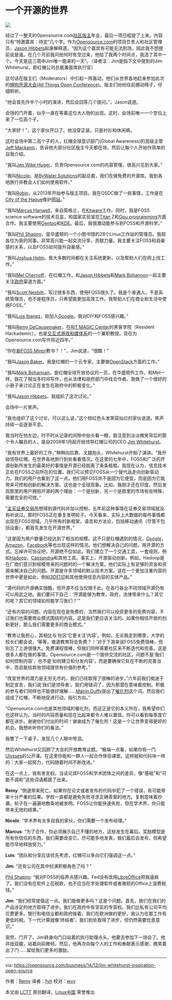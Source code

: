 一个开源的世界
================================================================================
![](https://opensource.com/sites/default/files/styles/image-full-size/public/images/business/BUS_OpenSourceExperience_520x292_cm.png)

经过了一整天的Opensource.com[社区版主][1]年会，最后一项日程提了上来，内容只有“特邀嘉宾：待定”几个字。作为[Opensource.com][3]的项目负责人和社区管理员，[Jason Hibbets][2]起身解释道，“因为这个嘉宾有可能无法到场，因此我不想提前说是谁。在几个月前我问他何时有空过来，他给了我两个时间点，我选了其中一个。今天是这三周中Jim唯一能来的一天”。（译者注：Jim是指下文中提到的Jim Whitehurst，即红帽公司总裁兼首席执行官）

这句话在版主们（Moderators）中引起一阵轰动，他们从世界各地赶来参加此次的[拥抱开源大会(All Things Open Conference)][4]。版主们纷纷往前挪动椅子，仔细聆听。

“他会首先作半个小时的演讲，然后会回答几个提问。”，Jason说道。

会场的门开着，似乎一直在等着这位大人物的出现。这时，会场前唯一一个空位上来了一位高个子。

“大家好！”，这个家伙开口了。他没穿正装，只是衬衫和休闲裤。

这时会场中第二高个子的人，红帽全球意识部门(Global Awareness)的高级主管[Jeff Mackanic][5]，告诉他大部分社区版主今天都在场，然后让每个人开始作简单的自我介绍。

“我叫[Jen Wike Huger][6]，负责Opensource.com的内容管理，很高兴见到大家。”

“我叫[Nicole][7]。是[ByWater Solutions][8]的副总裁，我们在做免费的开源库。我到各地旅行并教会人们如何使用软件。”

“我叫[Robin][9]，从2013年开始参与版主项目。我在OSDC做了一些事情，工作是在[City of the Hague][10]维护[网站][11]。”

“我叫[Marcus Hanwell][12]，来自英格兰，在[Kitware][13]工作。同时，我是FOSS science software的技术总监，和国家实验室在[Titan][14] Z和[Gpu programming][15]方面合作。我主要使用[Gentoo][16]和[KDE][17]。最后，我很激动能参与到FOSS和开源科学。”

“我叫[Phil Shapiro][18]，是华盛顿的一个小图书馆的28个Linux工作站的管理员。我视各位为我的同事。非常高兴能一起交流分享，贡献力量。我主要关注FOSS和自豪感的关系，以及FOSS如何提升自豪感。”

“我叫[Joshua Holm][19]。我大多数时间都在关注系统更新，以及帮助人们在网上找工作。”

“我叫[Mel Chernoff][20]，在红帽工作，和[Jason Hibbets][22]和[Mark Bohannon][23]一起主要关注[政府][21]渠道方面。”

“我叫[Scott Nesbitt][24]，写过很多东西，使用FOSS很久了。我是个普通人，不是系统管理员，也不是程序员，只希望能更加高效工作。我帮助人们在商业和生活中使用FOSS。”

“我叫[Luis Ibanez][25]，刚加入[Google][26]。我对DIY和FOSS感兴趣。”

“我叫[Remy DeCausemaker][27]，在[RIT MAGIC Center][28]的黑客学院（Resident Hackademic），也是[交互式游戏和媒体系][29]的一个兼职教授。现在为Opensource.com写作将近四年。”

“你在[新FOSS Minor][30]教书？！”，Jim说道，“很酷！”

“我叫[Jason Baker][31]。我是红帽的一个云专家，主要做[OpenStack][32]方面的工作。”

“我叫[Mark Bohannan][33]，是红帽全球开放协议的一员，在华盛顿外工作。和Mel一样，我花了相当多时间写作，也从法律和政府部门中找合作者。我做了一个很好的小册子来讨论正在发生在政府中的积极变化。”

“我叫[Jason Hibbets][34]，我组织了这次讨论。”

会场中一片笑声。

“我也组织了这个讨论，可以这么说，”这个棕红色头发笑容灿烂的家伙说道。笑声持续一会逐渐平息。

我当时在他左边，时不时从记录的间隙中抬头看一眼，我注意到淡淡微笑背后的那个令人瞩目的人，是自2008年1月起开始领导红帽公司的CEO [Jim Whitehurst][35]。

“我有世界上最好的工作，”稍稍向后靠、叉腿抱头，Whitehurst开始了演讲。“我开始领导红帽，在世界各地旅行到处看看情况。在这里的七年中，FOSS和广泛的开源创新所发生的最美好的事情是开源已经脱离了条条框框。我现在认为，信息技术正处在FOSS之前所在的位置。我们可以预见FOSS从一个替代品走向创新驱动力。我们的用户也看到了这一点。他们用FOSS并不是因为它便宜，而是因为它能带来可控和创新的解决方案。这也是个全球现象。比如，我刚才还在印度，然后发现那里的用户拥抱开源的两个理由：一个是创新，另一个是那里的市场有些特殊，需要完全的可控。”

“[孟买证券交易所][36]想得到源代码并加以控制，五年前这种事情在证券交易领域就没有听说过。那时FOSS正在重复发明轮子。今天看来，实际上大数据的每件事情都出现在FOSS领域。几乎所有的新框架，语言和方法论，包括移动通讯（尽管不包括设备），都首先发生在开源世界。”

“这是因为用户数量已经达到了相当的规模。这不只是红帽遇到的情况，[Google][37]，[Amazon][38]，[Facebook][39]等也出现这样的情况。他们想解决自己的问题，用开源的方式。忘掉许可协议吧，开源绝不仅如此。我们建立了一个交通工具，一套规则，例如[Hadoop][40]，[Cassandra][41]和其他工具。事实上，开源驱动创新。例如，Hadoop是在厂商们意识到规模带来的问题时的一个解决方案。他们实际上有足够的资金和资源来解决自己的问题。开源是许多领域的默认技术方案。这在一个更加注重内容的世界中更是如此，例如[3D打印][42]和其他使用信息内容的实体产品。”

“源代码的开源确实很酷，但开源不应当仅限于此。在各行各业不同领域开源仍有可以用武之地。我们要问下自己：‘开源能够为教育，政府，法律带来什么？其它的呢？其它的领域如何能学习我们？’”

“还有内容的问题。内容在现在是免费的，当然我们可以投资更多的免费内容，不过我们也需要商业模式围绕的内容。这是我们更应该关注的。如果你相信开放的创新更好，那么我们需要更多的商业模式。”

“教育让我担心，其相比与‘社区’它更关注‘内容’。例如，无论我走到哪里，大学的校长们都会说，‘等等，难道教育将会免费？！’对于下游来说FOSS免费很棒，但别忘了上游很强大。免费课程很棒，但我们同样需要社区来不断迭代和完善。这是很多人都在做的事情，Opensource.com是一个提供交流的社区。问题不是‘我们如何控制内容’，也不是‘如何建立和分发内容’，而是要确保它处在不断的完善当中，而且能给其他领域提供有价值的参考。”

“改变世界的潜力是无穷无尽的，我们已经取得了很棒的进步。”六年前我们痴迷于制定宣言，我们说‘我们是领导者’。我们用错词了，因为那潜在意味着控制。积极的参与者们同样也不能很好理解……[Máirín Duffy][43]提出了[催化剂][44]这个词。然后我们组成了红帽，不断地促进行动，指引方向。”

“Opensource.com也是其他领域的催化剂，而这正是它的本义所在，我希望你们也这样认为。当时的内容质量和现在比起来都令人难以置信。你可以看到每季度它都在进步。谢谢你们付出的时间！谢谢成为了催化剂！这是一个让世界变得更好的机会。我想听听你们的看法。”

我瞥了一下桌子，发现几个人眼中带泪。

然后Whitehurst又回顾了大会的开放教育议题。“极端一点看，如果你有一门[Ulysses][45]的公开课。在这里你能和一群人一起合作体验课堂。这样就和代码块一样的：大家一起努力，代码随着时间不断改进。”

在这一点上，我有发言权。当谈论其FOSS和学术团体之间的差异，像“基础”和“可能不调和”这些词语都跳了出来。

**Remy**: “倒退带来死亡。如果你在论文或者发布的代码中犯了一个错误，有可能带来十分严重的后果。学校一直都是避免失败寻求正确答案的地方。复制意味着抄袭。轮子在一遍遍地教条地被发明。FOSS让你能快速失败，但在学术界，你只能带来无效的结果。”

**Nicole**: “学术界有太多自我的家伙，你们需要一个发布经理。”

**Marcus**: “为了合作，你必须展示自己不懂的地方，这些发生在幕后。奖励模型是所有你信任的东西，我们需要改变它。尽可能多地发表，我们最后会发布，但希望能尽早地释放努力。”

**Luis**: “团队和分享应该优先考虑，红帽可以多向它们强调这一点。”

**Jim**: “还有公司在其中扮演积极角色了吗？”

[Phil Shapiro][46]: “我对FOSS的临界点感兴趣。Fed没有改用[LibreOffice][47]把我逼疯了。我们没有在软件上花税款，也不应当在字处理软件或者微软的Office上浪费税钱。”

**Jim**: “我们经常提倡这一点。我们能做更多吗？这是个问题。首先，我们在我们的产品涉足的地方取得了进步。我们在政府中有坚实的专营权。我们比私有公司平均花费更多。银行和电信业都和政府挨着。我们在欧洲做的更好，我认为在那工作有更低的税。下一代计算就像‘终结者’，我们到处取得了进步，但仍然需要忧患意识。”

突然，门开了。Jim转身向门口站着的执行助理点头。他要去参加下一场会了。他并拢双腿，站着向前微倾。然后，他再次向每个人的工作和奉献表示感谢，微笑着出了门……留给我们更多的激励。

--------------------------------------------------------------------------------

via: https://opensource.com/business/14/12/jim-whitehurst-inspiration-open-source

作者：[Remy][a]
译者：[fyh](https://github.com/fyh)
校对：[wxy](https://github.com/wxy)

本文由 [LCTT](https://github.com/LCTT/TranslateProject) 原创翻译，[Linux中国](http://linux.cn/) 荣誉推出

[a]:https://opensource.com/users/remyd
[1]:http://opensource.com/community-moderator-program
[2]:https://twitter.com/jhibbets
[3]:http://opensource.com/
[4]:http://allthingsopen.org/
[5]:http://opensource.com/users/mackanic
[6]:https://twitter.com/JenWike
[7]:http://opensource.com/users/nengard
[8]:http://bywatersolutions.com/
[9]:http://opensource.com/life/13/7/community-spotlight-robin-muilwijk
[10]:https://en.wikipedia.org/wiki/The_Hague
[11]:http://www.denhaag.nl/en.htm
[12]:https://twitter.com/mhanwell
[13]:http://www.kitware.com/
[14]:http://www.nvidia.com/gtx-700-graphics-cards/gtx-titan-z/
[15]:https://en.wikipedia.org/wiki/General-purpose_computing_on_graphics_processing_units
[16]:https://www.gentoo.org/
[17]:http://kde.org/
[18]:https://twitter.com/philshapiro
[19]:http://opensource.com/community/13/9/contributor-spotlight-joshua-holm
[20]:http://opensource.com/users/melanie
[21]:http://opensource.com/government
[22]:https://twitter.com/jhibbets
[23]:https://twitter.com/markbotech
[24]:http://scottnesbitt.me/
[25]:http://opensource.com/users/luis-ibanez
[26]:http://google.com/
[27]:http://twitter.com/remy_d
[28]:http://foss.rit.edu/
[29]:http://igm.rit.edu/
[30]:http://www.rit.edu/news/story.php?id=50590
[31]:https://twitter.com/jehb
[32]:http://openstack.org/
[33]:https://twitter.com/markbotech
[34]:https://twitter.com/jhibbets
[35]:http://www.redhat.com/en/about/company/management/james-whitehurst
[36]:http://www.bseindia.com/
[37]:http://google.com/
[38]:https://mail.corp.redhat.com/service/home/%7E/Amazon
[39]:https://mail.corp.redhat.com/service/home/%7E/Facebook
[40]:https://hadoop.apache.org/
[41]:https://cassandra.apache.org/
[42]:https://en.wikipedia.org/wiki/3D_printing
[43]:https://twitter.com/mairin
[44]:http://jobs.redhat.com/life-at-red-hat/our-culture/
[45]:http://www.gutenberg.org/ebooks/4300
[46]:https://twitter.com/philshapiro
[47]:http://libreoffice.org/
